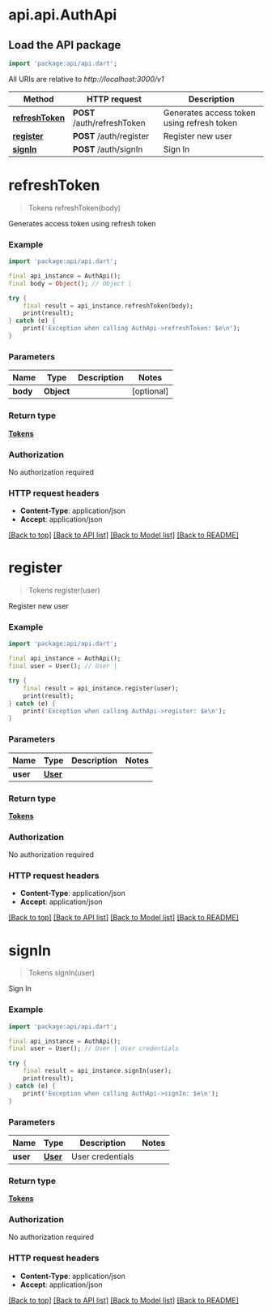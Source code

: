 # api.api.AuthApi

## Load the API package
```dart
import 'package:api/api.dart';
```

All URIs are relative to *http://localhost:3000/v1*

Method | HTTP request | Description
------------- | ------------- | -------------
[**refreshToken**](AuthApi.md#refreshtoken) | **POST** /auth/refreshToken | Generates access token using refresh token
[**register**](AuthApi.md#register) | **POST** /auth/register | Register new user
[**signIn**](AuthApi.md#signin) | **POST** /auth/signIn | Sign In


# **refreshToken**
> Tokens refreshToken(body)

Generates access token using refresh token

### Example
```dart
import 'package:api/api.dart';

final api_instance = AuthApi();
final body = Object(); // Object | 

try {
    final result = api_instance.refreshToken(body);
    print(result);
} catch (e) {
    print('Exception when calling AuthApi->refreshToken: $e\n');
}
```

### Parameters

Name | Type | Description  | Notes
------------- | ------------- | ------------- | -------------
 **body** | **Object**|  | [optional] 

### Return type

[**Tokens**](Tokens.md)

### Authorization

No authorization required

### HTTP request headers

 - **Content-Type**: application/json
 - **Accept**: application/json

[[Back to top]](#) [[Back to API list]](../README.md#documentation-for-api-endpoints) [[Back to Model list]](../README.md#documentation-for-models) [[Back to README]](../README.md)

# **register**
> Tokens register(user)

Register new user

### Example
```dart
import 'package:api/api.dart';

final api_instance = AuthApi();
final user = User(); // User | 

try {
    final result = api_instance.register(user);
    print(result);
} catch (e) {
    print('Exception when calling AuthApi->register: $e\n');
}
```

### Parameters

Name | Type | Description  | Notes
------------- | ------------- | ------------- | -------------
 **user** | [**User**](User.md)|  | 

### Return type

[**Tokens**](Tokens.md)

### Authorization

No authorization required

### HTTP request headers

 - **Content-Type**: application/json
 - **Accept**: application/json

[[Back to top]](#) [[Back to API list]](../README.md#documentation-for-api-endpoints) [[Back to Model list]](../README.md#documentation-for-models) [[Back to README]](../README.md)

# **signIn**
> Tokens signIn(user)

Sign In

### Example
```dart
import 'package:api/api.dart';

final api_instance = AuthApi();
final user = User(); // User | User credentials

try {
    final result = api_instance.signIn(user);
    print(result);
} catch (e) {
    print('Exception when calling AuthApi->signIn: $e\n');
}
```

### Parameters

Name | Type | Description  | Notes
------------- | ------------- | ------------- | -------------
 **user** | [**User**](User.md)| User credentials | 

### Return type

[**Tokens**](Tokens.md)

### Authorization

No authorization required

### HTTP request headers

 - **Content-Type**: application/json
 - **Accept**: application/json

[[Back to top]](#) [[Back to API list]](../README.md#documentation-for-api-endpoints) [[Back to Model list]](../README.md#documentation-for-models) [[Back to README]](../README.md)

